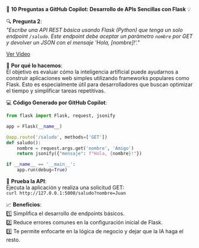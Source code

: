🚀 **10 Preguntas a GitHub Copilot: Desarrollo de APIs Sencillas con Flask** 💡

🔍 **Pregunta 2**:  
*"Escribe una API REST básica usando Flask (Python) que tenga un solo endpoint `/saludo`. Este endpoint debe aceptar un parámetro `nombre` por GET y devolver un JSON con el mensaje 'Hola, [nombre]!'."*

[Ver Video](https://youtu.be/4v1z7k34AY8)

📜 **Por qué lo hacemos**:  
El objetivo es evaluar cómo la inteligencia artificial puede ayudarnos a construir aplicaciones web simples utilizando frameworks populares como Flask. Esto es especialmente útil para desarrolladores que buscan optimizar el tiempo y simplificar tareas repetitivas.

💻 **Código Generado por GitHub Copilot**:  
```python
from flask import Flask, request, jsonify

app = Flask(__name__)

@app.route('/saludo', methods=['GET'])
def saludo():
    nombre = request.args.get('nombre', 'Amigo')
    return jsonify({"mensaje": f"Hola, {nombre}!"})

if __name__ == '__main__':
    app.run(debug=True)
```

📡 **Prueba la API**:  
Ejecuta la aplicación y realiza una solicitud GET:  
`curl http://127.0.0.1:5000/saludo?nombre=Juan`

📈 **Beneficios**:  
1️⃣ Simplifica el desarrollo de endpoints básicos.  
2️⃣ Reduce errores comunes en la configuración inicial de Flask.  
3️⃣ Te permite enfocarte en la lógica de negocio y dejar que la IA haga el resto.